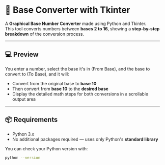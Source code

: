 # 🔢 Base Converter with Tkinter

A **Graphical Base Number Converter** made using Python and Tkinter.  
This tool converts numbers between **bases 2 to 16**, showing a **step-by-step breakdown** of the conversion process.

---

## 💻 Preview

You enter a number, select the base it's in (From Base), and the base to convert to (To Base), and it will:
- Convert from the original base to **base 10**
- Then convert from **base 10** to the **desired base**
- Display the detailed math steps for both conversions in a scrollable output area

---

## 📦 Requirements

- Python 3.x  
- No additional packages required — uses only Python's **standard library**

You can check your Python version with:

```bash
python --version
